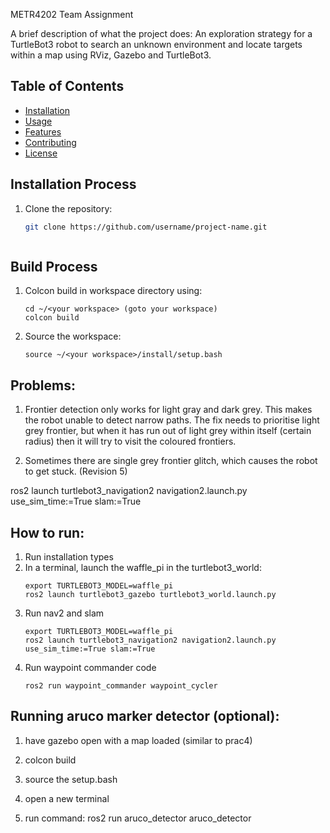 METR4202 Team Assignment

A brief description of what the project does: 
An exploration strategy for a TurtleBot3 robot to search an unknown environment and locate 
targets within a map using RViz, Gazebo and TurtleBot3.

## Table of Contents
- [Installation](#installation)
- [Usage](#usage)
- [Features](#features)
- [Contributing](#contributing)
- [License](#license)

## Installation Process
1. Clone the repository:
   ```bash
   git clone https://github.com/username/project-name.git



## Build Process
1. Colcon build in workspace directory using:
   ```
   cd ~/<your workspace> (goto your workspace)
   colcon build
   ```
3. Source the workspace:
   ```
   source ~/<your workspace>/install/setup.bash
   ```
## Problems:
1. Frontier detection only works for light gray and dark grey. This makes the robot unable to detect narrow paths. The fix needs to prioritise light grey frontier, but when it has run out of light grey within itself (certain radius) then it will try to visit the coloured frontiers.

2. Sometimes there are single grey frontier glitch, which causes the robot to get stuck. (Revision 5)


ros2 launch turtlebot3_navigation2 navigation2.launch.py use_sim_time:=True slam:=True

## How to run:

1. Run installation types
2. In a terminal, launch the waffle_pi in the turtlebot3_world:
   ```
   export TURTLEBOT3_MODEL=waffle_pi
   ros2 launch turtlebot3_gazebo turtlebot3_world.launch.py
   ```
3. Run nav2 and slam
   ```
   export TURTLEBOT3_MODEL=waffle_pi
   ros2 launch turtlebot3_navigation2 navigation2.launch.py use_sim_time:=True slam:=True

   ```
4. Run waypoint commander code
   ```
   ros2 run waypoint_commander waypoint_cycler
   ```


## Running aruco marker detector (optional):
1. have gazebo open with a map loaded (similar to prac4)

2. colcon build

3. source the setup.bash

4. open a new terminal

5. run command:
ros2 run aruco_detector aruco_detector
